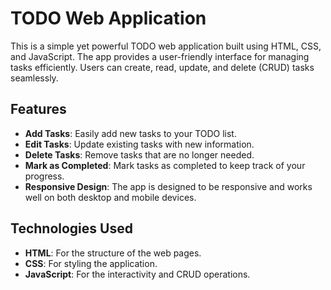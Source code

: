# TODO Web Application

This is a simple yet powerful TODO web application built using HTML, CSS, and JavaScript. The app provides a user-friendly interface for managing tasks efficiently. Users can create, read, update, and delete (CRUD) tasks seamlessly.

## Features

- **Add Tasks**: Easily add new tasks to your TODO list.
- **Edit Tasks**: Update existing tasks with new information.
- **Delete Tasks**: Remove tasks that are no longer needed.
- **Mark as Completed**: Mark tasks as completed to keep track of your progress.
- **Responsive Design**: The app is designed to be responsive and works well on both desktop and mobile devices.

## Technologies Used

- **HTML**: For the structure of the web pages.
- **CSS**: For styling the application.
- **JavaScript**: For the interactivity and CRUD operations.
